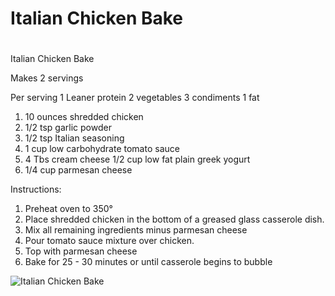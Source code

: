 # Italian Chicken Bake

# 

Italian Chicken Bake

Makes 2 servings

Per serving
1 Leaner protein
2 vegetables
3 condiments
1 fat
1. 10 ounces shredded chicken
2. 1/2 tsp garlic powder
3. 1/2 tsp Italian seasoning
4. 1 cup low carbohydrate tomato sauce
5. 4 Tbs cream cheese
1/2 cup low fat plain greek yogurt
6. 1/4 cup parmesan cheese

Instructions:
1. Preheat oven to 350°
2. Place shredded chicken in the bottom of a greased glass casserole dish.
3. Mix all remaining ingredients minus parmesan cheese
4. Pour tomato sauce mixture over chicken.
5. Top with parmesan cheese
6. Bake for 25 - 30 minutes or until casserole begins to bubble

![Italian Chicken Bake](./Italian%20Chicken%20Bake.png)

